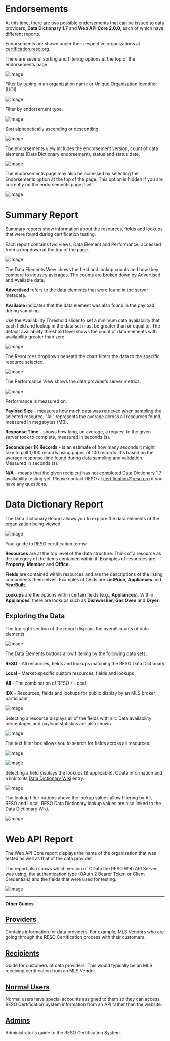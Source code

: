 # Endorsements
At this time, there are two possible endorsements that can be issued to data providers, **Data Dictionary 1.7** and **Web API Core 2.0.0**, each of which have different reports.

Endorsements are shown under their respective organizations at [certification.reso.org](http://certification.reso.org).

There are several sorting and filtering options at the top of the endorsements page.

![image](https://user-images.githubusercontent.com/88680702/163901780-4205ed54-5228-46e7-8608-f20a29eb9ed1.png)

Filter by typing in an organization name or Unique Organization Identifier (UOI).

![image](https://user-images.githubusercontent.com/88680702/163901524-6390ecc4-8c79-4485-b783-84d717d86d21.png)

Filter by endorsement type.

![image](https://user-images.githubusercontent.com/88680702/163902906-4cc2df94-f49e-48c4-9d95-3dcdaa354d05.png)

Sort alphabetically ascending or descending.

![image](https://user-images.githubusercontent.com/88680702/163903016-9c535476-a511-45d3-b41e-a5132c2be1a1.png)

The endorsements view includes the endorsement version, count of data elements (Data Dictionary endorsement), status and status date.

![image](https://user-images.githubusercontent.com/88680702/163903143-5fe7be69-1eab-4df3-af89-0965e5b9bbd5.png)

The endorsements page may also be accessed by selecting the Endorsements option at the top of the page. This option is hidden if you are currently on the endorsements page itself.

![image](https://user-images.githubusercontent.com/88680702/163903301-816fb489-91a7-47c3-8b6c-e6c75e329734.png)


# Summary Report
Summary reports show information about the resources, fields and lookups that were found during certification testing.

Each report contains two views, Data Element and Performance, accessed from a dropdown at the top of the page.

![image](https://user-images.githubusercontent.com/88680702/163904475-7c13c048-65c4-4c60-8e72-891418bb44b8.png)

The Data Elements View shows the field and lookup counts and how they compare to industry averages. The counts are broken down by Advertised and Available data.

**Advertised** refers to the data elements that were found in the server metadata.

**Available** indicates that the data element was also found in the payload during sampling.

Use the Availability Threshold slider to set a minimum data availability that each field and lookup in the data set must be greater than or equal to. The default availability threshold level shows the count of data elements with availability greater than zero.

![image](https://user-images.githubusercontent.com/88680702/163904566-ed0fdc2b-85a4-49e1-b609-66ab3b5cae02.png)

The Resources dropdown beneath the chart filters the data to the specific resource selected.

![image](https://user-images.githubusercontent.com/88680702/163904594-8453d153-a39f-4591-8742-e62d322aed88.png)

The Performance View shows the data provider’s server metrics.

![image](https://user-images.githubusercontent.com/88680702/163904659-f534636b-5f2c-474c-b809-1bd81e29e4fb.png)

Performance is measured on:

**Payload Size** - measures how much data was retrieved when sampling the selected resource. "All" represents the average across all resources found, measured in megabytes (MB).

**Response Time** - shows how long, on average, a request to the given server took to complete, measured in seconds (s).

**Seconds per 1K Records** - is an estimate of how many seconds it might take to pull 1,000 records using pages of 100 records. It's based on the average response time found during data sampling and validation. Measured in seconds (s).

**N/A** - means that the given recipient has not completed Data Dictionary 1.7 availability testing yet. Please contact RESO at certification@reso.org if you have any questions.

# Data Dictionary Report
The Data Dictionary Report allows you to explore the data elements of the organization being viewed.

![image](https://user-images.githubusercontent.com/88680702/163906517-f13337f9-e88e-4f27-9725-8364a16df08c.png)

Your guide to RESO certification terms:

**Resources** are at the top level of the data structure. Think of a resource as the category of the items contained within it. Examples of resources are **Property**, **Member** and **Office**.

**Fields** are contained within resources and are the descriptions of the listing components themselves. Examples of fields are **ListPrice**, **Appliances** and **YearBuilt**.

**Lookups** are the options within certain fields (e.g., **Appliances**). Within **Appliances**, there are lookups such as **Dishwasher**, **Gas Oven** and **Dryer**.

## Exploring the Data
The top right section of the report displays the overall counts of data elements.

![image](https://user-images.githubusercontent.com/88680702/163905212-8143ec15-d68e-44bc-a92e-e8fb3cde5409.png)

The Data Elements buttons allow filtering by the following data sets:

**RESO** - All resources, fields and lookups matching the RESO Data Dictionary

**Local** - Market-specific custom resources, fields and lookups

**All** - The combination of RESO + Local

**IDX** - Resources, fields and lookups for public display by an MLS broker participant

![image](https://user-images.githubusercontent.com/88680702/163905578-1b161c85-b916-43f6-9c22-6bed4a76036e.png)

Selecting a resource displays all of the fields within it. Data availability percentages and payload statistics are also shown.

![image](https://user-images.githubusercontent.com/88680702/163910089-e7757bab-8f40-44d7-81b0-5f97f5f76dc3.png)

The text filter box allows you to search for fields across all resources.

![image](https://user-images.githubusercontent.com/88680702/163905625-f9e073a2-12ce-4f2f-ab5d-a47ee3237d1c.png)

![image](https://user-images.githubusercontent.com/88680702/163905695-2f044f47-deaf-4d57-bb10-b9fe886c8b2f.png)

Selecting a field displays the lookups (if applicable), OData information and a link to its [Data Dictionary Wiki](https://ddwiki.reso.org/display/DDW17) entry.

![image](https://user-images.githubusercontent.com/88680702/163905793-b28b4f5e-7014-4b37-a3f0-f81a1db0b71f.png)

The lookup filter buttons above the lookup values allow filtering by All, RESO and Local. RESO Data Dictionary lookup values are also linked to the Data Dictionary Wiki.

![image](https://user-images.githubusercontent.com/88680702/163908793-ed3f900f-eb2e-4324-bf30-6f7155eedac9.png)

# Web API Report
The Web API Core report displays the name of the organization that was tested as well as that of the data provider.

The report also shows which version of OData the RESO Web API Server was using, the authentication type (OAuth 2 Bearer Token or Client Credentials) and the fields that were used for testing.

![image](https://user-images.githubusercontent.com/88680702/163909012-2f49e226-287d-4df7-ad5f-5570340edbad.png)

---

**Other Guides** 

## [Providers](/docs/providers.md)
Contains information for data providers. For example, MLS Vendors who are going through the RESO Certification process with their customers.

## [Recipients](/docs/recipients.md)
Guide for customers of data providers. This would typically be an MLS receiving certification from an MLS Vendor.

## [Normal Users](/docs/normal-users.md)
Normal users have special accounts assigned to them so they can access RESO Certification System information from an API rather than the website. 

## [Admins](/docs/admins.md)
Administrator's guide to the RESO Certification System.
